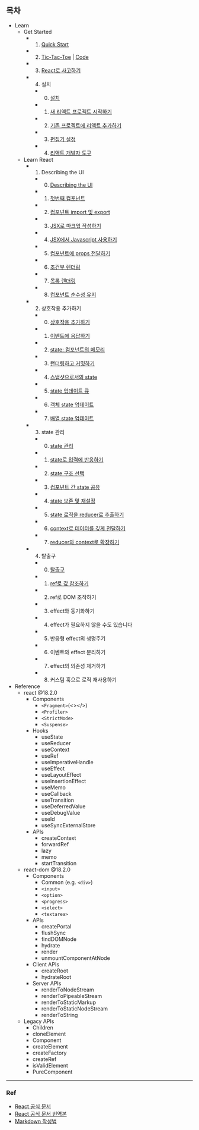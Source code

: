 ## 목차

- Learn
  - Get Started
    - 1. [Quick Start](https://github.com/rovin0805/React-Doc/blob/master/Learn/Get_Started/1.%20Quick_Start.md)
    - 2. [Tic-Tac-Toe](https://github.com/rovin0805/React-Doc/blob/master/Learn/Get_Started/2.%20Tic-Tac-Toe.md) | [Code](https://github.com/rovin0805/React-Doc/blob/master/Learn/Get_Started/2.%20Tic-Tac-Toe.js)
    - 3. [React로 사고하기](https://github.com/rovin0805/React-Doc/blob/master/Learn/Get_Started/3.%20React%EB%A1%9C%20%EC%82%AC%EA%B3%A0%ED%95%98%EA%B8%B0.md)
    - 4. 설치
      - 0. [설치](https://github.com/rovin0805/React-Doc/blob/master/Learn/Get_Started/4.%EC%84%A4%EC%B9%98/4-0.%20%EC%84%A4%EC%B9%98.md)
      - 1. [새 리액트 프로젝트 시작하기](https://github.com/rovin0805/React-Doc/blob/master/Learn/Get_Started/4.%EC%84%A4%EC%B9%98/4-1.%20%EC%83%88%20%EB%A6%AC%EC%95%A1%ED%8A%B8%20%ED%94%84%EB%A1%9C%EC%A0%9D%ED%8A%B8%20%EC%8B%9C%EC%9E%91%ED%95%98%EA%B8%B0.md)
      - 2. [기존 프로젝트에 리액트 추가하기](https://github.com/rovin0805/React-Doc/blob/master/Learn/Get_Started/4.%EC%84%A4%EC%B9%98/4-2.%20%EA%B8%B0%EC%A1%B4%20%ED%94%84%EB%A1%9C%EC%A0%9D%ED%8A%B8%EC%97%90%20%EB%A6%AC%EC%95%A1%ED%8A%B8%20%EC%B6%94%EA%B0%80%ED%95%98%EA%B8%B0.md)
      - 3. [편집기 설정](https://github.com/rovin0805/React-Doc/blob/master/Learn/Get_Started/4.%EC%84%A4%EC%B9%98/4-3.%20%ED%8E%B8%EC%A7%91%EA%B8%B0%20%EC%84%A4%EC%A0%95.md)
      - 4. [리액트 개발자 도구](https://github.com/rovin0805/React-Doc/blob/master/Learn/Get_Started/4.%EC%84%A4%EC%B9%98/4-4.%20%EB%A6%AC%EC%95%A1%ED%8A%B8%20%EA%B0%9C%EB%B0%9C%EC%9E%90%20%EB%8F%84%EA%B5%AC.md)
  - Learn React
    - 1. Describing the UI
      - 0. [Describing the UI](https://github.com/rovin0805/React-Doc/blob/master/Learn/Learn_React/1.Describing_the_UI/1-0.%20%EA%B0%9C%EC%9A%94.md)
      - 1. [첫번째 컴포넌트](https://github.com/rovin0805/React-Doc/blob/master/Learn/Learn_React/1.Describing_the_UI/1-1.%20%EC%B2%AB%EB%B2%88%EC%A7%B8%20%EC%BB%B4%ED%8F%AC%EB%84%8C%ED%8A%B8%20.md)
      - 2. [컴포넌트 import 및 export](https://github.com/rovin0805/React-Doc/blob/master/Learn/Learn_React/1.Describing_the_UI/1-2.%20%EC%BB%B4%ED%8F%AC%EB%84%8C%ED%8A%B8%20import%20%EB%B0%8F%20export.md)
      - 3. [JSX로 마크업 작성하기](https://github.com/rovin0805/React-Doc/blob/master/Learn/Learn_React/1.Describing_the_UI/1-3.%20JSX%EB%A1%9C%20%EB%A7%88%ED%81%AC%EC%97%85%20%EC%9E%91%EC%84%B1%ED%95%98%EA%B8%B0.md)
      - 4. [JSX에서 Javascript 사용하기](https://github.com/rovin0805/React-Doc/blob/master/Learn/Learn_React/1.Describing_the_UI/1-4.%20JSX%EC%97%90%EC%84%9C%20JavaScript%20%EC%82%AC%EC%9A%A9%ED%95%98%EA%B8%B0.md)
      - 5. [컴포넌트에 props 전달하기](https://github.com/rovin0805/React-Doc/blob/master/Learn/Learn_React/1.Describing_the_UI/1-5.%20%EC%BB%B4%ED%8F%AC%EB%84%8C%ED%8A%B8%EC%97%90%20props%20%EC%A0%84%EB%8B%AC%ED%95%98%EA%B8%B0.md)
      - 6. [조건부 렌더링](https://github.com/rovin0805/React-Doc/blob/master/Learn/Learn_React/1.Describing_the_UI/1-6.%20%EC%A1%B0%EA%B1%B4%EB%B6%80%20%EB%A0%8C%EB%8D%94%EB%A7%81.md)
      - 7. [목록 렌더링](https://github.com/rovin0805/React-Doc/blob/master/Learn/Learn_React/1.Describing_the_UI/1-7.%20%EB%AA%A9%EB%A1%9D%20%EB%A0%8C%EB%8D%94%EB%A7%81.md)
      - 8. [컵포넌트 순수성 유지](https://github.com/rovin0805/React-Doc/blob/master/Learn/Learn_React/1.Describing_the_UI/1-8.%20%EC%BB%B4%ED%8F%AC%EB%84%8C%ED%8A%B8%20%EC%88%9C%EC%88%98%EC%84%B1%20%EC%9C%A0%EC%A7%80.md)
    - 2. 상호작용 추가하기
      - 0. [상호작용 추가하기](https://github.com/rovin0805/React-Doc/blob/master/Learn/Learn_React/2.%20%EC%83%81%ED%98%B8%EC%9E%91%EC%9A%A9%20%EC%B6%94%EA%B0%80%ED%95%98%EA%B8%B0/2-0.%20%EC%83%81%ED%98%B8%EC%9E%91%EC%9A%A9%20%EC%B6%94%EA%B0%80%ED%95%98%EA%B8%B0.md)
      - 1. [이벤트에 응답하기](https://github.com/rovin0805/React-Doc/blob/master/Learn/Learn_React/2.%20%EC%83%81%ED%98%B8%EC%9E%91%EC%9A%A9%20%EC%B6%94%EA%B0%80%ED%95%98%EA%B8%B0/2-1.%20%EC%9D%B4%EB%B2%A4%ED%8A%B8%EC%97%90%20%EC%9D%91%EB%8B%B5%ED%95%98%EA%B8%B0.md)
      - 2. [state: 컴포넌트의 메모리](https://github.com/rovin0805/React-Doc/blob/master/Learn/Learn_React/2.%20%EC%83%81%ED%98%B8%EC%9E%91%EC%9A%A9%20%EC%B6%94%EA%B0%80%ED%95%98%EA%B8%B0/2-2.%20State:%20%EC%BB%B4%ED%8F%AC%EB%84%8C%ED%8A%B8%EC%9D%98%20%EB%A9%94%EB%AA%A8%EB%A6%AC.md)
      - 3. [랜더링하고 커밋하기](https://github.com/rovin0805/React-Doc/blob/master/Learn/Learn_React/2.%20%EC%83%81%ED%98%B8%EC%9E%91%EC%9A%A9%20%EC%B6%94%EA%B0%80%ED%95%98%EA%B8%B0/2-3.%20%EB%A0%8C%EB%8D%94%EB%A7%81%ED%95%98%EA%B3%A0%20%EC%BB%A4%EB%B0%8B%ED%95%98%EA%B8%B0.md)
      - 4. [스냅샷으로서의 state](https://github.com/rovin0805/React-Doc/blob/master/Learn/Learn_React/2.%20%EC%83%81%ED%98%B8%EC%9E%91%EC%9A%A9%20%EC%B6%94%EA%B0%80%ED%95%98%EA%B8%B0/2-4.%20%EC%8A%A4%EB%83%85%EC%83%B7%EC%9C%BC%EB%A1%9C%EC%84%9C%EC%9D%98%20state.md)
      - 5. [state 업데이트 큐](https://github.com/rovin0805/React-Doc/blob/master/Learn/Learn_React/2.%20%EC%83%81%ED%98%B8%EC%9E%91%EC%9A%A9%20%EC%B6%94%EA%B0%80%ED%95%98%EA%B8%B0/2-5.%20state%20%EC%97%85%EB%8D%B0%EC%9D%B4%ED%8A%B8%20%ED%81%90.md)
      - 6. [객체 state 업데이트](https://github.com/rovin0805/React-Doc/blob/master/Learn/Learn_React/2.%20%EC%83%81%ED%98%B8%EC%9E%91%EC%9A%A9%20%EC%B6%94%EA%B0%80%ED%95%98%EA%B8%B0/2-6.%20%EA%B0%9D%EC%B2%B4%20state%20%EC%97%85%EB%8D%B0%EC%9D%B4%ED%8A%B8.md)
      - 7. [배열 state 업데이트](https://github.com/rovin0805/React-Doc/blob/master/Learn/Learn_React/2.%20%EC%83%81%ED%98%B8%EC%9E%91%EC%9A%A9%20%EC%B6%94%EA%B0%80%ED%95%98%EA%B8%B0/2-7.%20%EB%B0%B0%EC%97%B4%20state%20%EC%97%85%EB%8D%B0%EC%9D%B4%ED%8A%B8.md)
    - 3. state 관리
      - 0. [state 관리](https://github.com/rovin0805/React-Doc/blob/master/Learn/Learn_React/3.%20state%20%EA%B4%80%EB%A6%AC/3-0.state%20%EA%B4%80%EB%A6%AC.md)
      - 1. [state로 입력에 반응하기](https://github.com/rovin0805/React-Doc/blob/master/Learn/Learn_React/3.%20state%20%EA%B4%80%EB%A6%AC/3-1.%20state%EB%A1%9C%20%EC%9E%85%EB%A0%A5%EC%97%90%20%EB%B0%98%EC%9D%91%ED%95%98%EA%B8%B0.md)
      - 2. [state 구조 선택](https://github.com/rovin0805/React-Doc/blob/master/Learn/Learn_React/3.%20state%20%EA%B4%80%EB%A6%AC/3-2.%20State%20%EA%B5%AC%EC%A1%B0%20%EC%84%A0%ED%83%9D.md)
      - 3. [컴포넌트 간 state 공유](https://github.com/rovin0805/React-Doc/blob/master/Learn/Learn_React/3.%20state%20%EA%B4%80%EB%A6%AC/3-3.%20%EC%BB%B4%ED%8F%AC%EB%84%8C%ED%8A%B8%20%EA%B0%84%20state%20%EA%B3%B5%EC%9C%A0.md)
      - 4. [state 보존 및 재설정](https://github.com/rovin0805/React-Doc/blob/master/Learn/Learn_React/3.%20state%20%EA%B4%80%EB%A6%AC/3-4.%20state%20%EB%B3%B4%EC%A1%B4%20%EB%B0%8F%20%EC%9E%AC%EC%84%A4%EC%A0%95.md)
      - 5. [state 로직을 reducer로 추출하기](https://github.com/rovin0805/React-Doc/blob/master/Learn/Learn_React/3.%20state%20%EA%B4%80%EB%A6%AC/3-5.%20state%20%EB%A1%9C%EC%A7%81%EC%9D%84%20%EB%A6%AC%EB%93%80%EC%84%9C%EB%A1%9C%20%EC%B6%94%EC%B6%9C%ED%95%98%EA%B8%B0.md)
      - 6. [context로 데이터를 깊게 전달하기](https://github.com/rovin0805/React-Doc/blob/master/Learn/Learn_React/3.%20state%20%EA%B4%80%EB%A6%AC/3-6.%20%EC%BB%A8%ED%85%8D%EC%8A%A4%ED%8A%B8%EB%A1%9C%20%EB%8D%B0%EC%9D%B4%ED%84%B0%EB%A5%BC%20%EA%B9%8A%EA%B2%8C%20%EC%A0%84%EB%8B%AC%ED%95%98%EA%B8%B0.md)
      - 7. [reducer와 context로 확장하기](https://github.com/rovin0805/React-Doc/blob/master/Learn/Learn_React/3.%20state%20%EA%B4%80%EB%A6%AC/3-7.%20Reducer%EC%99%80%20Context%EB%A1%9C%20%ED%99%95%EC%9E%A5%ED%95%98%EA%B8%B0.md)
    - 4. 탈출구
      - 0. [탈출구](https://github.com/rovin0805/React-Doc/blob/master/Learn/Learn_React/4.%20%ED%83%88%EC%B6%9C%EA%B5%AC/0.%20%ED%83%88%EC%B6%9C%EA%B5%AC.md)
      - 1. [ref로 값 참조하기](https://github.com/rovin0805/React-Doc/blob/master/Learn/Learn_React/4.%20%ED%83%88%EC%B6%9C%EA%B5%AC/4-1.%20Ref%EB%A1%9C%20%EA%B0%92%20%EC%B0%B8%EC%A1%B0%ED%95%98%EA%B8%B0.md)
      - 2. ref로 DOM 조작하기
      - 3. effect와 동기화하기
      - 4. effect가 필요하지 않을 수도 있습니다
      - 5. 반응형 effect의 생명주기
      - 6. 이벤트와 effect 분리하기
      - 7. effect의 의존성 제거하기
      - 8. 커스텀 훅으로 로직 재사용하기
- Reference
  - react @18.2.0
    - Components
      - `<Fragment>`(<></>)
      - `<Profiler>`
      - `<StrictMode>`
      - `<Suspense>`
    - Hooks
      - useState
      - useReducer
      - useContext
      - useRef
      - useImperativeHandle
      - useEffect
      - useLayoutEffect
      - useInsertionEffect
      - useMemo
      - useCallback
      - useTransition
      - useDeferredValue
      - useDebugValue
      - useId
      - useSyncExternalStore
    - APIs
      - createContext
      - forwardRef
      - lazy
      - memo
      - startTransition
  - react-dom @18.2.0
    - Components
      - Common (e.g. `<div>`)
      - `<input>`
      - `<option>`
      - `<progress>`
      - `<select>`
      - `<textarea>`
    - APIs
      - createPortal
      - flushSync
      - findDOMNode
      - hydrate
      - render
      - unmountComponentAtNode
    - Client APIs
      - createRoot
      - hydrateRoot
    - Server APIs
      - renderToNodeStream
      - renderToPipeableStream
      - renderToStaticMarkup
      - renderToStaticNodeStream
      - renderToString
  - Legacy APIs
    - Children
    - cloneElement
    - Component
    - createElement
    - createFactory
    - createRef
    - isValidElement
    - PureComponent

---

### Ref

- [React 공식 문서](https://react.dev/)
- [React 공식 문서 번역본](https://roy-jung.notion.site/ceafe6c9d0d24e3aae51199dbea133ca)
- [Markdown 작성법](https://gist.github.com/ihoneymon/652be052a0727ad59601)
